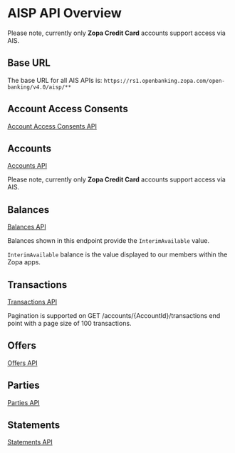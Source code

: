 # AISP API Overview

Please note, currently only **Zopa Credit Card** accounts support access via AIS.

## Base URL
The base URL for all AIS APIs is: `https://rs1.openbanking.zopa.com/open-banking/v4.0/aisp/**`

## Account Access Consents
[Account Access Consents API](/perry/developer/documentation?resource=euhub-zopa-portal-new&document=swagger/account-info-openapi.yaml#operations-tag-Account_Access)

## Accounts
[Accounts API](/perry/developer/documentation?resource=euhub-zopa-portal-new&document=swagger/account-info-openapi.yaml#operations-tag-Accounts)

Please note, currently only **Zopa Credit Card** accounts support access via AIS.

## Balances
[Balances API](/perry/developer/documentation?resource=euhub-zopa-portal-new&document=swagger/account-info-openapi.yaml#operations-tag-Balances)

Balances shown in this endpoint provide the `InterimAvailable` value.

`InterimAvailable` balance is the value displayed to our members within the Zopa apps.

## Transactions
[Transactions API](/perry/developer/documentation?resource=euhub-zopa-portal-new&document=swagger/account-info-openapi.yaml#operations-tag-Transactions)

Pagination is supported on GET /accounts/{AccountId}/transactions end point with a page size of 100 transactions.


## Offers
[Offers API](/perry/developer/documentation?resource=euhub-zopa-portal-new&document=swagger/account-info-openapi.yaml#operations-tag-Offers)


## Parties
[Parties API](/perry/developer/documentation?resource=euhub-zopa-portal-new&document=swagger/account-info-openapi.yaml#operations-tag-Parties)


## Statements
[Statements API](/perry/developer/documentation?resource=euhub-zopa-portal-new&document=swagger/account-info-openapi.yaml#operations-tag-Statements)

